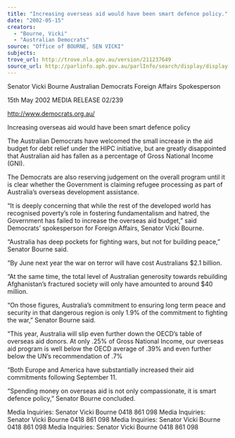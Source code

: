 ```yaml
---
title: "Increasing overseas aid would have been smart defence policy."
date: "2002-05-15"
creators:
  - "Bourne, Vicki"
  - "Australian Democrats"
source: "Office of BOURNE, SEN VICKI"
subjects:
trove_url: http://trove.nla.gov.au/version/211237649
source_url: http://parlinfo.aph.gov.au/parlInfo/search/display/display.w3p;query=Id%3A%22media/pressrel/RXJ66%22
---
```


 Senator Vicki Bourne  Australian Democrats Foreign Affairs Spokesperson

 15th May  2002                             MEDIA RELEASE                                      02/239

 http://www.democrats.org.au/

 Increasing overseas aid would have been smart defence policy

 The Australian Democrats have welcomed the small increase in the aid budget for debt relief  under  the  HIPC  initiative,  but  are  greatly  disappointed  that  Australian  aid  has fallen as a percentage of Gross National Income (GNI).

 The  Democrats  are  also  reserving  judgement  on  the  overall  program  until  it  is  clear whether the Government is claiming refugee processing as part of Australia’s overseas development assistance.

 “It  is  deeply  concerning  that  while  the  rest  of  the  developed  world  has  recognised poverty’s  role  in  fostering  fundamentalism  and  hatred,  the  Government  has  failed  to increase  the  overseas  aid  budget,”  said  Democrats’  spokesperson  for  Foreign  Affairs, Senator Vicki Bourne.

 “Australia  has  deep  pockets  for  fighting  wars,  but  not  for  building  peace,”  Senator Bourne said.

 “By June next year the war on terror will have cost Australians $2.1 billion.

 “At  the  same  time,  the  total  level  of  Australian  generosity  towards  rebuilding Afghanistan’s fractured society will only have amounted to around $40 million.

 “On those figures, Australia’s commitment to ensuring long term peace and security in that  dangerous  region  is  only  1.9%  of  the  commitment  to  fighting  the  war,”  Senator Bourne said.

 “This year, Australia will slip even further down the OECD’s table of overseas aid donors. At only .25% of Gross National Income, our overseas aid program is well below the OECD average of .39% and even further below the UN’s recommendation of .7%

 “Both Europe and America have substantially increased their aid commitments following September 11.

 “Spending money on overseas aid is not only compassionate, it is smart defence policy,” Senator Bourne concluded.

 Media Inquiries: Senator Vicki Bourne 0418 861 098 Media Inquiries: Senator Vicki Bourne 0418 861 098 Media Inquiries: Senator Vicki Bourne 0418 861 098 Media Inquiries: Senator Vicki Bourne 0418 861 098

